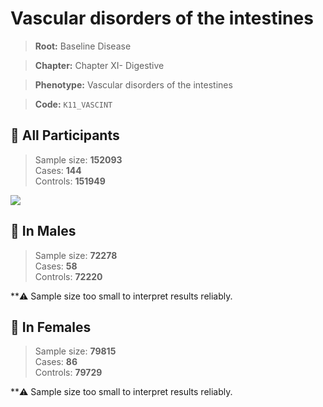 # Vascular disorders of the intestines

> **Root:** Baseline Disease  

> **Chapter:** Chapter XI- Digestive  

> **Phenotype:** Vascular disorders of the intestines  

> **Code:** `K11_VASCINT`

## 🧪 All Participants  
> Sample size: **152093**  
> Cases: **144**  
> Controls: **151949**
<img src="/Disease/Figures/ALL/Baseline/K11_VASCINT.png"/>
<CsvTable src="/public/Disease/Data/ALL/Baseline/LG_K11_VASCINT.csv" label="🔍 View full results" />

## 👨 In Males  
> Sample size: **72278**  
> Cases: **58**  
> Controls: **72220**

**⚠️ Sample size too small to interpret results reliably.

## 👩 In Females  
> Sample size: **79815**  
> Cases: **86**  
> Controls: **79729**

**⚠️ Sample size too small to interpret results reliably.
